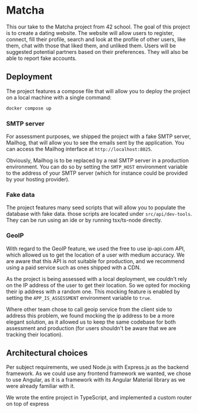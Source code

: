 # Matcha

This our take to the Matcha project from 42 school. The goal of this project is to create a dating website. 
The website will allow users to register, connect, fill their profile, search and look at the profile of other users, 
like them, chat with those that liked them, and unliked them. Users will be suggested potential partners based on their
preferences. They will also be able to report fake accounts.

## Deployment

The project features a compose file that will allow you to deploy the project on a local machine with a single command:
```bash
docker compose up
```

### SMTP server

For assessment purposes, we shipped the project with a fake SMTP server, Mailhog, that will allow you to see the emails
sent by the application. You can access the Mailhog interface at `http://localhost:8025`.

Obviously, Mailhog is to be replaced by a real SMTP server in a production environment. You can do so by setting the 
`SMTP_HOST` environment variable to the address of your SMTP server (which for instance could be provided by your hosting
provider).

### Fake data

The project features many seed scripts that will allow you to populate the database with fake data. those scripts are
located under `src/api/dev-tools`. They can be run using an ide or by running tsx/ts-node directly.

### GeoIP

With regard to the GeoIP feature, we used the free to use ip-api.com API, which allowed us to get the location of a user
with medium accuracy. We are aware that this API is not suitable for production, and we recommend using a paid service
such as ones shipped with a CDN.

As the project is being assessed with a local deployment, we couldn't rely on the IP address of the user to get their
location. So we opted for mocking their ip address with a random one. This mocking feature is enabled by setting the
`APP_IS_ASSESSMENT` environment variable to `true`.

Where other team chose to call geoip service from the client side to address this problem, we found mocking the ip address
to be a more elegant solution, as it allowed us to keep the same codebase for both assessment and production (for users
shouldn't be aware that we are tracking their location).

## Architectural choices

Per subject requirements, we used Node.js with Express.js as the backend framework. As we could use any frontend framework
we wanted, we chose to use Angular, as it is a framework with its Angular Material library as we were already familiar with
it.

We wrote the entire project in TypeScript, and implemented a custom router on top of express 
